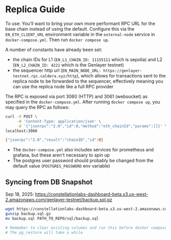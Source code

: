 # Replica Guide

To use: You'll want to bring your own more performant RPC URL for the base chain instead of using the default. Configure this via the `EN_ETH_CLIENT_URL` environment variable in the `external-node` service in `docker-compose.yml`. Then run `docker compose up`.

A number of constants have already been set:

- the chain IDs for L1 (`EN_L1_CHAIN_ID: 11155111` which is sepolia) and L2 (`EN_L2_CHAIN_ID: 4221` which is the Genlayer testnet)
- the sequencer http url (`EN_MAIN_NODE_URL: https://genlayer-testnet.rpc.caldera.xyz/http`), which allows for transactions sent to the replica node to be forwarded to the sequencer, effectively meaning you can use the replica node like a full RPC provider

The RPC is exposed via port 3060 (HTTP) and 3061 (websocket) as specified in the `docker-compose.yml`. After running `docker compose up`, you may query the RPC as follows:

```bash
curl -X POST \
     -H 'Content-Type: application/json' \
     -d '{"jsonrpc":"2.0","id":0,"method":"eth_chainId","params":[]}' \
localhost:3060

{"jsonrpc":"2.0","result":"chainID","id":0}
```

- The `docker-compose.yml` also includes services for prometheus and grafana, but these aren't necessary to spin up
- The postgres user password should probably be changed from the default value (`POSTGRES_PASSWORD` env variable)


## Syncing from DB Snapshot

Sep 18, 2025: https://constellationlabs-dashboard-beta.s3.us-west-2.amazonaws.com/genlayer-testnet/backup.sql.gz

```bash
wget https://constellationlabs-dashboard-beta.s3.us-west-2.amazonaws.com/genlayer-testnet/backup.sql.gz
gunzip backup.sql.gz
mv backup.sql PATH_TO_REPO/sql/backup.sql

# Remember to clear existing volumes and run this before docker compose up
# The pg_restore will take a while
```
